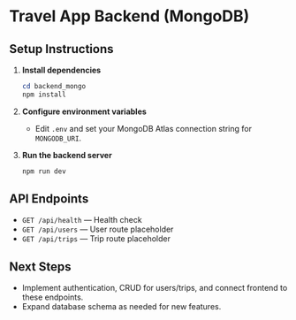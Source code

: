 # Travel App Backend (MongoDB)

## Setup Instructions

1. **Install dependencies**
   ```powershell
   cd backend_mongo
   npm install
   ```

2. **Configure environment variables**
   - Edit `.env` and set your MongoDB Atlas connection string for `MONGODB_URI`.

3. **Run the backend server**
   ```powershell
   npm run dev
   ```

## API Endpoints
- `GET /api/health` — Health check
- `GET /api/users` — User route placeholder
- `GET /api/trips` — Trip route placeholder

## Next Steps
- Implement authentication, CRUD for users/trips, and connect frontend to these endpoints.
- Expand database schema as needed for new features.
